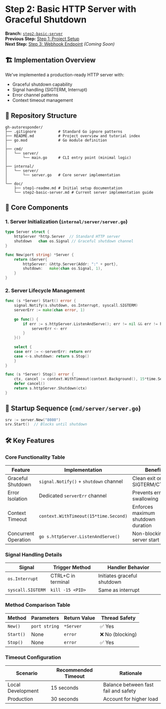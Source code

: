 # Step 2: Basic HTTP Server with Graceful Shutdown

**Branch:** [`step2-basic-server`](https://github.com/lentregu/gh-autoresponder/tree/step2-basic-server)  
**Previous Step:** [Step 1: Project Setup](step1-readme.md)  
**Next Step:** [Step 3: Webhook Endpoint](#) *(Coming Soon)*

## 🏗 Implementation Overview

We've implemented a production-ready HTTP server with:
- Graceful shutdown capability
- Signal handling (SIGTERM, Interrupt)
- Error channel patterns
- Context timeout management

## 📂 Repository Structure

```text
gh-autoresponder/
├── .gitignore          # Standard Go ignore patterns
├── README.md           # Project overview and tutorial index
├── go.mod              # Go module definition
│
├── cmd/
│   └── server/
│       └── main.go     # CLI entry point (minimal logic)
│
├── internal/
│   └── server/
│       └── server.go   # Core server implementation
│
└── doc/
    ├── step1-readme.md # Initial setup documentation
    └── step2-basic-server.md # Current server implementation guide
```

## 🧠 Core Components

### 1. Server Initialization (`internal/server/server.go`)
```go
type Server struct {
    httpServer *http.Server  // Standard HTTP server
    shutdown   chan os.Signal // Graceful shutdown channel
}

func New(port string) *Server {
    return &Server{
        httpServer: &http.Server{Addr: ":" + port},
        shutdown:   make(chan os.Signal, 1),
    }
}
```

### 2. Server Lifecycle Management

```go
func (s *Server) Start() error {
    signal.Notify(s.shutdown, os.Interrupt, syscall.SIGTERM)
    serverErr := make(chan error, 1)
    
    go func() {
        if err := s.httpServer.ListenAndServe(); err != nil && err != http.ErrServerClosed {
            serverErr <- err
        }
    }()
    
    select {
    case err := <-serverErr: return err
    case <-s.shutdown: return s.Stop()
    }
}

func (s *Server) Stop() error {
    ctx, cancel := context.WithTimeout(context.Background(), 15*time.Second)
    defer cancel()
    return s.httpServer.Shutdown(ctx)
}
```

## 🚀 Startup Sequence (`cmd/server/server.go`)

```go
srv := server.New("8080")
srv.Start()  // Blocks until shutdown
```

## 🛠 Key Features

### Core Functionality Table
| Feature               | Implementation                                | Benefit                                  |
|-----------------------|-----------------------------------------------|------------------------------------------|
| Graceful Shutdown     | `signal.Notify()` + `shutdown` channel        | Clean exit on SIGTERM/CTRL+C             |
| Error Isolation       | Dedicated `serverErr` channel                 | Prevents error swallowing                |
| Context Timeout       | `context.WithTimeout(15*time.Second)`         | Enforces maximum shutdown duration       |
| Concurrent Operation  | `go s.httpServer.ListenAndServe()`            | Non-blocking server start                |

### Signal Handling Details
| Signal            | Trigger Method              | Handler Behavior                     |
|-------------------|-----------------------------|--------------------------------------|
| `os.Interrupt`    | CTRL+C in terminal          | Initiates graceful shutdown          |
| `syscall.SIGTERM` | `kill -15 <PID>`            | Same as interrupt                    |

### Method Comparison Table
| Method    | Parameters      | Return Value         | Thread Safety     |
|-----------|-----------------|----------------------|-------------------|
| `New()`   | `port string`   | `*Server`            | ✅ Yes            |
| `Start()` | None            | `error`              | ❌ No (blocking)  |
| `Stop()`  | None            | `error`              | ✅ Yes            |

### Timeout Configuration
| Scenario          | Recommended Timeout | Rationale                            |
|-------------------|---------------------|--------------------------------------|
| Local Development | 15 seconds          | Balance between fast fail and safety |
| Production        | 30 seconds          | Account for higher load              |